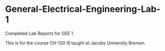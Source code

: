 # General-Electrical-Engineering-Lab-1
Completed Lab Reports for GEE 1

This is for the course CH-120-B taught at Jacobs University Bremen.
